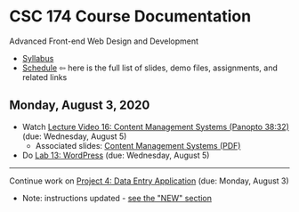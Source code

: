 # CSC 174 Course Documentation
Advanced Front-end Web Design and Development

- [Syllabus](syllabus.md)
- [Schedule](schedule.md)   &#8678; here is the full list of slides, demo files, assignments, and related links

## Monday, August 3, 2020

- Watch [Lecture Video 16: Content Management Systems (Panopto 38:32)](https://rochester.hosted.panopto.com/Panopto/Pages/Viewer.aspx?id=7659a6ff-0f92-4238-be2f-ac0c00ed9e03) (due: Wednesday, August 5)
  - Associated slides: [Content Management Systems (PDF)](15a-content-management-systems/content-management-systems.pdf)
- Do [Lab 13: WordPress](lab13-wordpress/instructions.md) (due: Wednesday, August 5)
  <br>

<hr>

Continue work on [Project 4: Data Entry Application](project4-data-entry-application/instructions.md) (due: Monday, August 3)

  - Note: instructions updated - [see the "NEW" section](https://docs.csc174.org/project4-data-entry-application/instructions.html#new-changes-to-the-student-index-page)


